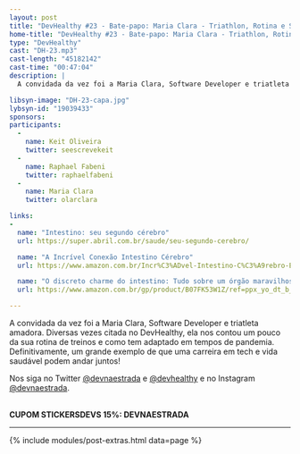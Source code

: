 ```yaml
---
layout: post
title: "DevHealthy #23 - Bate-papo: Maria Clara - Triathlon, Rotina e Saúde Mental"
home-title: "DevHealthy #23 - Bate-papo: Maria Clara - Triathlon, Rotina e Saúde Mental"
type: "DevHealthy"
cast: "DH-23.mp3"
cast-length: "45182142"
cast-time: "00:47:04"
description: |
  A convidada da vez foi a Maria Clara, Software Developer e triatleta amadora. Diversas vezes citada no DevHealthy, ela nos contou um pouco da sua rotina de treinos e como tem adaptado em tempos de pandemia. Definitivamente, um grande exemplo de que uma carreira em tech e vida saudável podem andar juntos!

libsyn-image: "DH-23-capa.jpg"
lybsyn-id: "19039433"
sponsors:
participants:
  -
    name: Keit Oliveira
    twitter: seescrevekeit
  -
    name: Raphael Fabeni
    twitter: raphaelfabeni
  -
    name: Maria Clara
    twitter: olarclara

links:
-
  name: "Intestino: seu segundo cérebro"
  url: https://super.abril.com.br/saude/seu-segundo-cerebro/

  name: "A Incrível Conexão Intestino Cérebro"
  url: https://www.amazon.com.br/Incr%C3%ADvel-Intestino-C%C3%A9rebro-Equil%C3%ADbrio-Intestinal/dp/8581890989/ref=asc_df_8581890989/?tag=googleshopp00-20&linkCode=df0&hvadid=379699375882&hvpos=&hvnetw=g&hvrand=16481742487476643671&hvpone=&hvptwo=&hvqmt=&hvdev=c&hvdvcmdl=&hvlocint=&hvlocphy=1001773&hvtargid=pla-809906770466&psc=1

  name: "O discreto charme do intestino: Tudo sobre um órgão maravilhoso"
  url: https://www.amazon.com.br/gp/product/B07FK53W1Z/ref=ppx_yo_dt_b_d_asin_title_o01?ie=UTF8&psc=1

---
```


  A convidada da vez foi a Maria Clara, Software Developer e triatleta amadora. Diversas vezes citada no DevHealthy, ela nos contou um pouco da sua rotina de treinos e como tem adaptado em tempos de pandemia. Definitivamente, um grande exemplo de que uma carreira em tech e vida saudável podem andar juntos!


  Nos siga no Twitter [@devnaestrada](https://twitter.com/devnaestrada) e [@devhealthy](https://twitter.com/devhealthy) e no Instagram [@devnaestrada](https://www.instagram.com/devnaestrada/).

<br /><strong>CUPOM STICKERSDEVS 15%: DEVNAESTRADA</strong>

---

{% include modules/post-extras.html data=page %}

